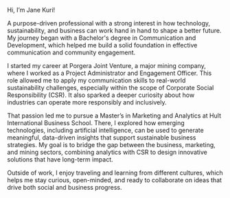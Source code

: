 Hi, I’m Jane Kuri!

A purpose-driven professional with a strong interest in how technology, sustainability, and business can work hand in hand to shape a better future. My journey began with a Bachelor's degree in Communication and Development, which helped me build a solid foundation in effective communication and community engagement.

I started my career at Porgera Joint Venture, a major mining company, where I worked as a Project Administrator and Engagement Officer. This role allowed me to apply my communication skills to real-world sustainability challenges, especially within the scope of Corporate Social Responsibility (CSR). It also sparked a deeper curiosity about how industries can operate more responsibly and inclusively.

That passion led me to pursue a Master’s in Marketing and Analytics at Hult International Business School. There, I explored how emerging technologies, including artificial intelligence, can be used to generate meaningful, data-driven insights that support sustainable business strategies. My goal is to bridge the gap between the business, marketing, and mining sectors, combining analytics with CSR to design innovative solutions that have long-term impact.

Outside of work, I enjoy traveling and learning from different cultures, which helps me stay curious, open-minded, and ready to collaborate on ideas that drive both social and business progress.
